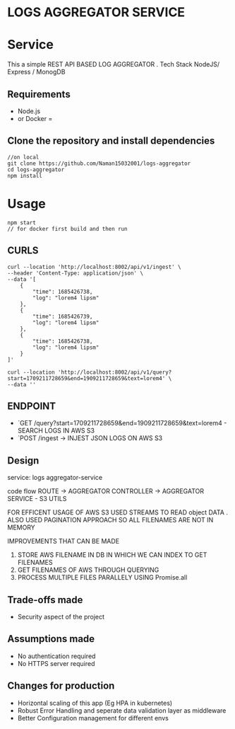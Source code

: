 # LOGS AGGREGATOR SERVICE

# Service
This a simple REST API BASED LOG AGGREGATOR . Tech Stack NodeJS/ Express / MonogDB

## Requirements

- Node.js
-  or Docker =

## Clone the repository and install dependencies

```
//on local
git clone https://github.com/Naman15032001/logs-aggregator
cd logs-aggregator
npm install
```


# Usage

```
npm start
// for docker first build and then run
```



## CURLS

```
curl --location 'http://localhost:8002/api/v1/ingest' \
--header 'Content-Type: application/json' \
--data '[
    {
        "time": 1685426738,
        "log": "lorem4 lipsm"
    },
    {
        "time": 1685426739,
        "log": "lorem4 lipsm"
    },
    {
        "time": 1685426738,
        "log": "lorem4 lipsm"
    }
]'
```

```
curl --location 'http://localhost:8002/api/v1/query?start=1709211728659&end=1909211728659&text=lorem4' \
--data ''
```

## ENDPOINT 

- `GET /query?start=1709211728659&end=1909211728659&text=lorem4 - SEARCH LOGS IN AWS S3
- `POST /ingest -> INJEST JSON LOGS ON AWS S3
  

## Design
service: logs aggregator-service

code flow
ROUTE -> AGGREGATOR CONTROLLER -> AGGREGATOR SERVICE - S3 UTILS

FOR EFFICENT USAGE OF AWS S3 USED STREAMS TO READ object DATA . 
ALSO USED PAGINATION APPROACH SO ALL FILENAMES ARE NOT IN MEMORY

IMPROVEMENTS THAT CAN BE MADE

1) STORE AWS FILENAME IN DB IN WHICH WE CAN INDEX TO GET FILENAMES 
2) GET FILENAMES OF AWS THROUGH QUERYING
3) PROCESS MULTIPLE FILES PARALLELY USING Promise.all

## Trade-offs made
  - Security aspect of the project 

## Assumptions made
  - No authentication required
  - No HTTPS server required

## Changes for production
  - Horizontal scaling of this app (Eg HPA in kubernetes)
  - Robust Error Handling and seperate data validation layer as 
    middleware
  - Better Configuration management for different envs 
    
